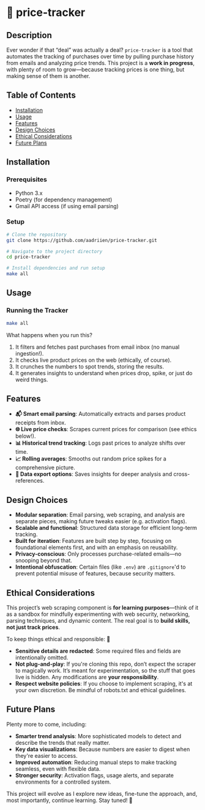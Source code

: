 # 🛒 price-tracker

## Description

Ever wonder if that “deal” was actually a deal? `price-tracker` is a tool that automates the tracking of  purchases over time by pulling purchase history from emails and analyzing price trends. This project is a **work in progress**, with plenty of room to grow—because tracking prices is one thing, but making sense of them is another. 


## Table of Contents

- [Installation](#installation)
- [Usage](#usage)
- [Features](#features)
- [Design Choices](#design-choices)
- [Ethical Considerations](#ethical-considerations)
- [Future Plans](#future-plans)


## Installation

### Prerequisites

- Python 3.x
- Poetry (for dependency management)
- Gmail API access (if using email parsing)

### Setup

```sh
# Clone the repository
git clone https://github.com/aadriien/price-tracker.git

# Navigate to the project directory
cd price-tracker

# Install dependencies and run setup
make all
```


## Usage

### Running the Tracker

```sh
make all
```

What happens when you run this?

1. It filters and fetches past purchases from email inbox (no manual ingestion!).
2. It checks live product prices on the web (ethically, of course).
3. It crunches the numbers to spot trends, storing the results.
4. It generates insights to understand when prices drop, spike, or just do weird things.


## Features

- **📬 Smart email parsing**: Automatically extracts and parses product receipts from inbox.
- **🌐 Live price checks**: Scrapes current prices for comparison (see ethics below!).
- **📊 Historical trend tracking**: Logs past prices to analyze shifts over time.
- **📈 Rolling averages**: Smooths out random price spikes for a comprehensive picture.
- **💾 Data export options**: Saves insights for deeper analysis and cross-references.


## Design Choices

- **Modular separation**: Email parsing, web scraping, and analysis are separate pieces, making future tweaks easier (e.g. activation flags).
- **Scalable and functional**: Structured data storage for efficient long-term tracking.
- **Built for iteration**: Features are built step by step, focusing on foundational elements first, and with an emphasis on reusability.
- **Privacy-conscious**: Only processes purchase-related emails—no snooping beyond that.
- **Intentional obfuscation**: Certain files (like `.env`) are `.gitignore`'d to prevent potential misuse of features, because security matters.


## Ethical Considerations 

This project’s web scraping component is **for learning purposes**—think of it as a sandbox for mindfully experimenting with web security, networking, parsing techniques, and dynamic content. The real goal is to **build skills, not just track prices**.

To keep things ethical and responsible: 🚦

- **Sensitive details are redacted**: Some required files and fields are intentionally omitted.
- **Not plug-and-play**: If you're cloning this repo, don’t expect the scraper to magically work. It’s meant for experimentation, so the stuff that goes live is hidden. Any modifications are **your responsibility**.
- **Respect website policies**: If you choose to implement scraping, it's at your own discretion. Be mindful of robots.txt and ethical guidelines.


## Future Plans 

Plenty more to come, including:

- **Smarter trend analysis**: More sophisticated models to detect and describe the trends that really matter.
- **Key data visualizations**: Because numbers are easier to digest when they're easier to access.
- **Improved automation**: Reducing manual steps to make tracking seamless, even with flexible data.
- **Stronger security**: Activation flags, usage alerts, and separate environments for a controlled system.

This project will evolve as I explore new ideas, fine-tune the approach, and, most importantly, continue learning. Stay tuned! 🚀

